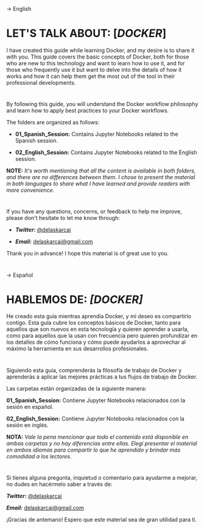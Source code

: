-> English
# LET'S TALK ABOUT: [***DOCKER***]

I have created this guide while learning Docker, and my desire is to share it with you. This guide covers the basic concepts of Docker, both for those who are new to this technology and want to learn how to use it, and for those who frequently use it but want to delve into the details of how it works and how it can help them get the most out of the tool in their professional developments.

#

By following this guide, you will understand the Docker workflow philosophy and learn how to apply best practices to your Docker workflows.

The folders are organized as follows:

- **01_Spanish_Session:** Contains Jupyter Notebooks related to the Spanish session.

- **02_English_Session:** Contains Jupyter Notebooks related to the English session.

**NOTE:** *It's worth mentioning that all the content is available in both folders, and there are no differences between them. I chose to present the material in both languages to share what I have learned and provide readers with more convenience.*

#

If you have any questions, concerns, or feedback to help me improve, please don't hesitate to let me know through:

- ***Twitter:*** <a href="https://twitter.com/Delaskarai">@delaskarcai<a/>

- ***Email:*** delaskarcai@gmail.com

Thank you in advance! I hope this material is of great use to you.

#
#
#

-> Español
# HABLEMOS DE: ***[DOCKER]***
He creado esta guía mientras aprendía Docker, y mi deseo es compartirlo contigo. Esta guía cubre los conceptos básicos de Docker, tanto para aquellos que son nuevos en esta tecnología y quieren aprender a usarla, como para aquellos que la usan con frecuencia pero quieren profundizar en los detalles de cómo funciona y cómo puede ayudarlos a aprovechar al máximo la herramienta en sus desarrollos profesionales.

#

Siguiendo esta guía, comprenderás la filosofía de trabajo de Docker y aprenderás a aplicar las mejores prácticas a tus flujos de trabajo de Docker.

Las carpetas están organizadas de la siguiente manera:

**01_Spanish_Session:** Contiene Jupyter Notebooks relacionados con la sesión en español.

**02_English_Session:** Contiene Jupyter Notebooks relacionados con la sesión en inglés.

**NOTA:** *Vale la pena mencionar que todo el contenido está disponible en ambas carpetas y no hay diferencias entre ellas. Elegí presentar el material en ambos idiomas para compartir lo que he aprendido y brindar más comodidad a los lectores.*

#

Si tienes alguna pregunta, inquietud o comentario para ayudarme a mejorar, no dudes en hacérmelo saber a través de:

***Twitter:*** <a href="https://twitter.com/Delaskarai">@delaskarcai<a/>

***Email:*** delaskarcai@gmail.com

¡Gracias de antemano! Espero que este material sea de gran utilidad para ti.